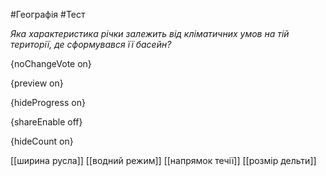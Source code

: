 #Географія #Тест

*Яка характеристика річки залежить від кліматичних умов на тій території, де сформувався її басейн?*

{noChangeVote on}

{preview on}

{hideProgress on}

{shareEnable off}

{hideCount on}

[[ширина русла]]
[[водний режим]]
[[напрямок течії]]
[[розмір дельти]]
